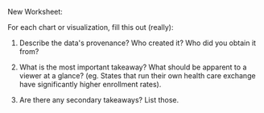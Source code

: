 New Worksheet:

For each chart or visualization, fill this out (really):

1. Describe the data's provenance? Who created it? Who did you obtain it from?

2. What is the most important takeaway? What should be apparent to a viewer at a glance? (eg. States that run their own health care exchange have significantly higher enrollment rates). 

3. Are there any secondary takeaways? List those.
